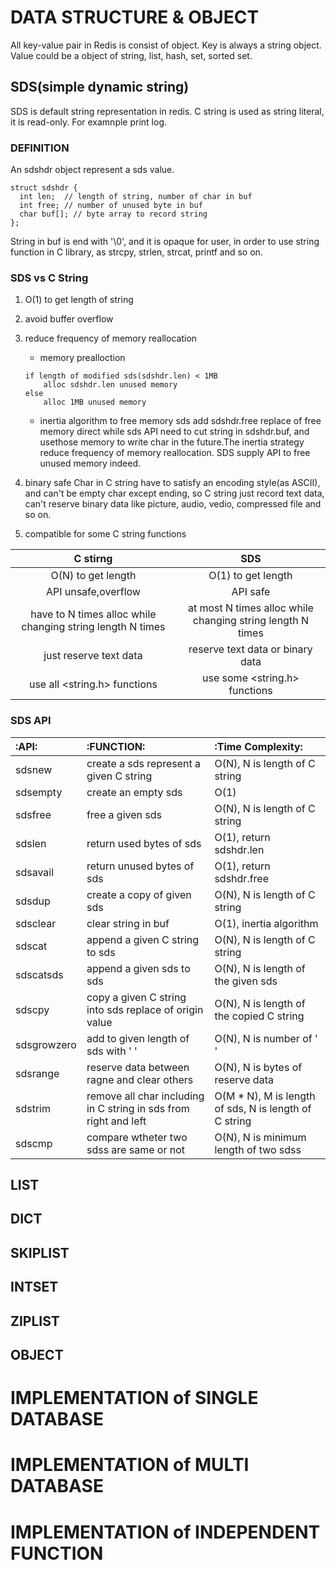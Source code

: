 # DATA STRUCTURE & OBJECT

All key-value pair in Redis is consist of object.
Key is always a string object.
Value could be a object of string, list, hash, set, sorted set.

## SDS(simple dynamic string)

SDS is default string representation in redis. C string is used as string literal, it is read-only. For examnple print log.

### DEFINITION

An sdshdr object represent a sds value.

```
struct sdshdr {
  int len;  // length of string, number of char in buf
  int free; // number of unused byte in buf
  char buf[]; // byte array to record string
};
```

String in buf is end with '\0', and it is opaque for user, in order to use string function in C library, as strcpy, strlen, strcat, printf and so on.

### SDS vs C String

1. O(1) to get length of string

2. avoid buffer overflow

3. reduce frequency of memory reallocation 
    + memory prealloction
    ```
    if length of modified sds(sdshdr.len) < 1MB
        alloc sdshdr.len unused memory
    else
        alloc 1MB unused memory
    ```
    + inertia algorithm to free memory 
    sds add sdshdr.free replace of free memory direct while sds API need to cut string in sdshdr.buf, and usethose memory to write char in the future.The inertia strategy reduce frequency of memory reallocation. SDS supply API to free unused memory indeed.

4. binary safe
  Char in C string have to satisfy an encoding style(as ASCII), and can't be empty char except ending, so C string just record text data, can't reserve binary data like picture, audio, vedio, compressed file and so on.

5. compatible for some C string functions

C stirng           |SDS
:-----------------:|:------------:
O(N) to get length | O(1) to get length
API unsafe,overflow|API safe
have to N times alloc while changing string length N times|at most N times alloc while changing string length  N times
just reserve text data|reserve text data or binary data
use all <string.h> functions| use some <string.h> functions

### SDS API

:API:         |:FUNCTION:                |:Time Complexity:
:-------------|:-------------------------|:---------------------
sdsnew|create a sds represent a given C string|O(N), N is length of C string
sdsempty|create an empty sds |O(1)
sdsfree|free a given sds|O(N), N is length of C string
sdslen|return used bytes of sds|O(1), return sdshdr.len
sdsavail|return unused bytes of sds|O(1), return sdshdr.free
sdsdup|create a copy of given sds|O(N), N is length of C string
sdsclear|clear string in buf|O(1), inertia algorithm
sdscat|append a given C string to sds|O(N), N is length of C string
sdscatsds|append a given sds to sds|O(N), N is length of the given sds
sdscpy|copy a given C string into sds replace of origin value|O(N), N is length of the copied C string
sdsgrowzero|add to given length of sds with ' '|O(N), N is number of ' ' 
sdsrange|reserve data between ragne and clear others|O(N), N is bytes of reserve data
sdstrim|remove all char including in C string in sds from right and left|O(M * N), M is length of sds, N is length of C string
sdscmp|compare wtheter two sdss are same or not|O(N), N is minimum length of two sdss









## LIST



## DICT


## SKIPLIST



## INTSET


## ZIPLIST


## OBJECT




# IMPLEMENTATION of SINGLE DATABASE



# IMPLEMENTATION of MULTI DATABASE



# IMPLEMENTATION of INDEPENDENT FUNCTION
